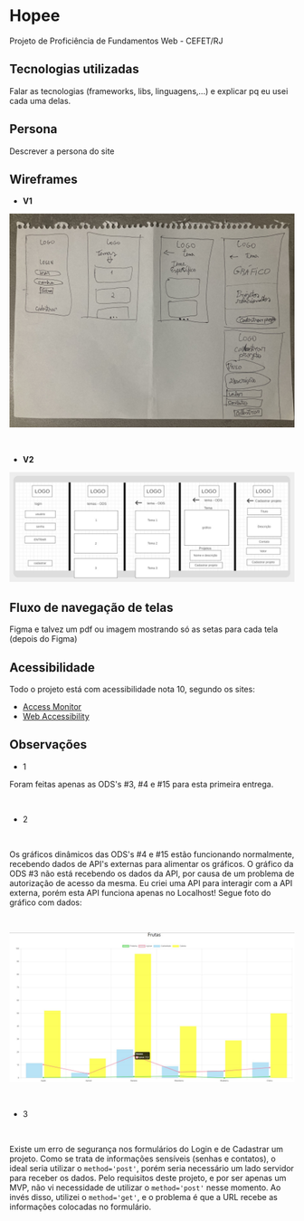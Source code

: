 # Hopee

Projeto de Proficiência de Fundamentos Web - CEFET/RJ

## Tecnologias utilizadas

Falar as tecnologias (frameworks, libs, linguagens,...) e explicar pq eu usei cada uma delas.

## Persona

Descrever a persona do site

## Wireframes

- <strong>V1</strong>

![Wireframe V1](./public/forReadme/wireframe-v1.jpg)

<br>

- <strong>V2</strong>

![Wireframe V2](./public/forReadme/wireframe-v2.jpg)

## Fluxo de navegação de telas

Figma e talvez um pdf ou imagem mostrando só as setas para cada tela (depois do Figma)

## Acessibilidade

Todo o projeto está com acessibilidade nota 10, segundo os sites:
- [Access Monitor](https://accessmonitor.acessibilidade.gov.pt/)
- [Web Accessibility](https://www.webaccessibility.com/)

## Observações

- 1

Foram feitas apenas as ODS's #3, #4 e #15 para esta primeira entrega.

<br>

- 2

<br>

Os gráficos dinâmicos das ODS's #4 e #15 estão funcionando normalmente, recebendo dados de API's externas para alimentar os gráficos. O gráfico da ODS #3 não está recebendo os dados da API, por causa de um problema de autorização de acesso da mesma. Eu criei uma API para interagir com a API externa, porém esta API funciona apenas no Localhost! Segue foto do gráfico com dados:

<br>

![Gráfico](./public/forReadme/grafico-ods3.jpg)

<br>

- 3

<br>

Existe um erro de segurança nos formulários do Login e de Cadastrar um projeto. Como se trata de informações sensíveis (senhas e contatos), o ideal seria utilizar o <code>method='post'</code>, porém seria necessário um lado servidor para receber os dados. Pelo requisitos deste projeto, e por ser apenas um MVP, não vi necessidade de utilizar o <code>method='post'</code> nesse momento. Ao invés disso, utilizei o <code>method='get'</code>, e o problema é que a URL recebe as informações colocadas no formulário.

<br>